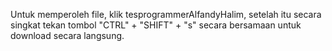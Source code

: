 Untuk memperoleh file, klik tesprogrammerAlfandyHalim, setelah itu secara singkat tekan tombol "CTRL" + "SHIFT" + "s" secara bersamaan untuk download secara langsung.
